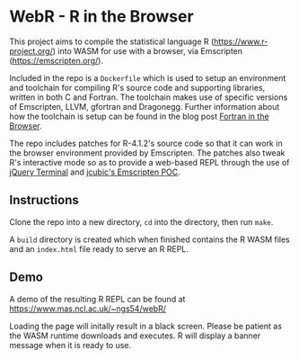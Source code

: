# WebR - R in the Browser

This project aims to compile the statistical language R (https://www.r-project.org/) into WASM for use with a browser, via Emscripten (https://emscripten.org/).

Included in the repo is a `Dockerfile` which is used to setup an environment and toolchain for compiling R's source code and
supporting libraries, written in both C and Fortran. The toolchain makes use of specific versions of Emscripten, LLVM, gfortran
and Dragonegg. Further information about how the toolchain is setup can be found in the blog post
[Fortran in the Browser](https://chrz.de/2020/04/21/fortran-in-the-browser/).

The repo includes patches for R-4.1.2's source code so that it can work in the browser environment provided
by Emscripten. The patches also tweak R's interactive mode so as to provide a web-based REPL through the use of [jQuery Terminal](https://terminal.jcubic.pl/) and [jcubic's Emscripten POC](https://gist.github.com/jcubic/87f2b4c5ef567be43796e179ca08c0da).

## Instructions

Clone the repo into a new directory, `cd` into the directory, then run `make`.

A `build` directory is created which when finished contains the R WASM files
and an `index.html` file ready to serve an R REPL.

## Demo

A demo of the resulting R REPL can be found at https://www.mas.ncl.ac.uk/~ngs54/webR/

Loading the page will initally result in a black screen. Please be patient as the WASM runtime downloads and executes. R will display a banner message when it is ready to use.
